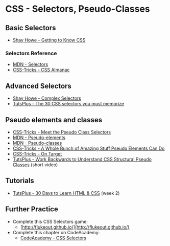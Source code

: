 # CSS - Selectors, Pseudo-Classes

## Basic Selectors

- [Shay Howe - Getting to Know CSS](http://learn.shayhowe.com/html-css/getting-to-know-css/)

### Selectors Reference

- [MDN - Selectors](https://developer.mozilla.org/en/docs/Web/CSS/Reference#Selectors)
- [CSS-Tricks - CSS Almanac](https://css-tricks.com/almanac/)

## Advanced Selectors

- [Shay Howe - Complex Selectors](http://learn.shayhowe.com/advanced-html-css/complex-selectors/)
- [TutsPlus - The 30 CSS selectors you must memorize](https://code.tutsplus.com/tutorials/the-30-css-selectors-you-must-memorize--net-16048)

## Pseudo elements and classes

- [CSS-Tricks - Meet the Pseudo Class Selectors](https://css-tricks.com/pseudo-class-selectors/)
- [MDN - Pseudo-elements](https://developer.mozilla.org/en-US/docs/Web/CSS/Pseudo-elements)
- [MDN - Pseudo-classes](https://developer.mozilla.org/en-US/docs/Web/CSS/Pseudo-classes)
- [CSS-Tricks - A Whole Bunch of Amazing Stuff Pseudo Elements Can Do](https://css-tricks.com/pseudo-element-roundup/)
- [CSS-Tricks - On Target](https://css-tricks.com/on-target/)
- [TutsPlus - Work Backwards to Understand CSS Structural Pseudo Classes](https://www.youtube.com/watch?v=nuCoBOdY2Qk) (short video)

## Tutorials

- [TutsPlus - 30 Days to Learn HTML & CSS](https://webdesign.tutsplus.com/courses/30-days-to-learn-html-css) (week 2)

## Further Practice

- Complete this CSS Selectors game:
  - [http://flukeout.github.io/](http://flukeout.github.io/)
- Complete this chapter on CodeAcademy:
  - [CodeAcademy - CSS Selectors](https://www.codecademy.com/courses/web-beginner-en-WF0CF/0/1)
